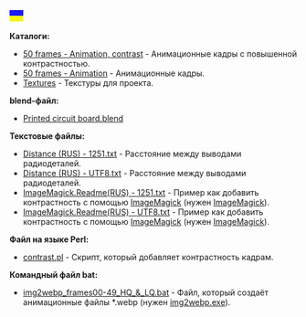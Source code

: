 ![](https://github.com/drilnet/blender3d-tea2025b/blob/master/UA.png)

**Каталоги:**

* [50 frames - Animation, contrast](https://github.com/drilnet/blender3d-tea2025b/tree/master/StPrintedCircuitBoard.%20Ver%203/50%20frames%20-%20Animation%2C%20contrast "Перейти в каталог") - Анимационные кадры с повышенной контрастностью.
* [50 frames - Animation](https://github.com/drilnet/blender3d-tea2025b/tree/master/StPrintedCircuitBoard.%20Ver%203/50%20frames%20-%20Animation "Перейти в каталог") - Анимационные кадры.
* [Textures](https://github.com/drilnet/blender3d-tea2025b/tree/master/StPrintedCircuitBoard.%20Ver%203/Textures "Перейти в каталог") - Текстуры для проекта.

**blend-файл:**

* [Printed circuit board.blend](https://github.com/drilnet/blender3d-tea2025b/blob/master/StPrintedCircuitBoard.%20Ver%203/Printed%20circuit%20board.blend "Файл Blender'a")

**Текстовые файлы:**

* [Distance (RUS) - 1251.txt](https://github.com/drilnet/blender3d-tea2025b/blob/master/StPrintedCircuitBoard.%20Ver%203/Distance%20(RUS)%20-%201251.txt "Текстовый файл (кодировка CP1251)") - Расстояние между выводами радиодеталей.
* [Distance (RUS) - UTF8.txt](https://github.com/drilnet/blender3d-tea2025b/blob/master/StPrintedCircuitBoard.%20Ver%203/Distance%20(RUS)%20-%20UTF8.txt "Текстовый файл (кодировка UTF-8)") - Расстояние между выводами радиодеталей.
* [ImageMagick.Readme(RUS) - 1251.txt](https://github.com/drilnet/blender3d-tea2025b/blob/master/StPrintedCircuitBoard.%20Ver%203/ImageMagick.Readme(RUS)%20-%201251.txt "Текстовый файл (кодировка CP1251)") - Пример как добавить контрастность с помощью [ImageMagick](https://www.imagemagick.org "Перейти на сайт ImageMagick") (нужен [ImageMagick](https://www.imagemagick.org "Перейти на сайт ImageMagick")).
* [ImageMagick.Readme(RUS) - UTF8.txt](https://github.com/drilnet/blender3d-tea2025b/blob/master/StPrintedCircuitBoard.%20Ver%203/ImageMagick.Readme(RUS)%20-%20UTF8.txt "Текстовый файл (кодировка UTF-8)") - Пример как добавить контрастность с помощью [ImageMagick](https://www.imagemagick.org "Перейти на сайт ImageMagick") (нужен [ImageMagick](https://www.imagemagick.org "Перейти на сайт ImageMagick")).

**Файл на языке Perl:**

* [contrast.pl](https://github.com/drilnet/blender3d-tea2025b/blob/master/StPrintedCircuitBoard.%20Ver%203/contrast.pl "Текстовый файл") - Скрипт, который добавляет контрастность кадрам.

**Командный файл bat:**

* [img2webp_frames00-49_HQ_&_LQ.bat](https://github.com/drilnet/blender3d-tea2025b/blob/master/StPrintedCircuitBoard.%20Ver%203/img2webp_frames00-49_HQ_%26_LQ.bat "Текстовый файл") - Файл, который создаёт анимационные файлы *.webp (нужен [img2webp.exe](https://storage.googleapis.com/downloads.webmproject.org/releases/webp/libwebp-1.0.2-rc1-windows-x86-no-wic.zip "Архив где есть img2webp.exe")).
